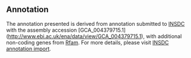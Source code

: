 
Annotation
----------

The annotation presented is derived from annotation submitted to
[INSDC](http://www.insdc.org) with the assembly accession [GCA\_004379715.1]
(http://www.ebi.ac.uk/ena/data/view/GCA_004379715.1),
with additional non-coding genes from
[Rfam](http://rfam.xfam.org/). For more details, please visit [INSDC
annotation import](http://ensemblgenomes.org/info/data/insdc_annotation).
